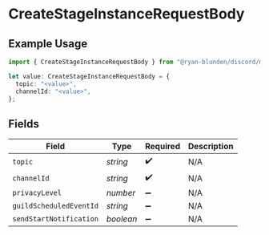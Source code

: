 # CreateStageInstanceRequestBody

## Example Usage

```typescript
import { CreateStageInstanceRequestBody } from "@ryan-blunden/discord/models/operations";

let value: CreateStageInstanceRequestBody = {
  topic: "<value>",
  channelId: "<value>",
};
```

## Fields

| Field                   | Type                    | Required                | Description             |
| ----------------------- | ----------------------- | ----------------------- | ----------------------- |
| `topic`                 | *string*                | :heavy_check_mark:      | N/A                     |
| `channelId`             | *string*                | :heavy_check_mark:      | N/A                     |
| `privacyLevel`          | *number*                | :heavy_minus_sign:      | N/A                     |
| `guildScheduledEventId` | *string*                | :heavy_minus_sign:      | N/A                     |
| `sendStartNotification` | *boolean*               | :heavy_minus_sign:      | N/A                     |